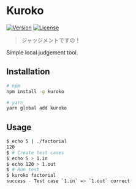 # Kuroko

[![Version](https://img.shields.io/npm/v/kuroko)](https://npm.im/kuroko)
[![License](https://img.shields.io/npm/l/kuroko)](https://npm.im/kuroko)

> ジャッジメントですの！

Simple local judgement tool.


## Installation

```sh
# npm
npm install -g kuroko

# yarn
yarn global add kuroko
```


## Usage
```sh
$ echo 5 | ./factorial
120
$ # Create test cases
$ echo 5 > 1.in
$ echo 120 > 1.out
$ # Run test
$ kuroko factorial
success - Test case `1.in` => `1.out` correct
```
